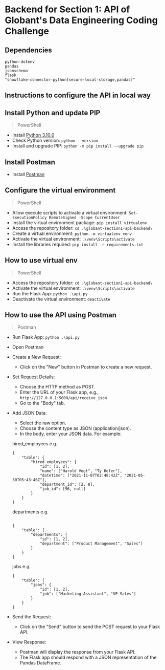 # Backend for Section 1: API of Globant's Data Engineering Coding Challenge

## Dependencies
```
python-dotenv
pandas
jsonschema
flask
"snowflake-connector-python[secure-local-storage,pandas]"
```

## Instructions to configure the API in local way

## Install Python and update PIP
> PowerShell
* Install [Python 3.10.0](https://www.python.org/downloads/release/python-3100/)
* Check Python version: `python --version`
* Install and upgrade PIP: `python -m pip install --upgrade pip`

## Install Postman
* Install [Postman](https://www.postman.com/downloads/)

## Configure the virtual environment
> PowerShell
* Allow execute scripts to activate a virtual environment: `Set-ExecutionPolicy RemoteSigned -Scope CurrentUser`
* Install the virtual environment package: `pip install virtualenv`
* Access the repository folder: `cd .\globant-section1-api-backend\`
* Create a virtual environment: `python -m virtualenv venv`
* Activate the virtual environment: `.\venv\Scripts\activate`
* Install the libraries required: `pip install -r requirements.txt`

## How to use virtual env
> PowerShell
* Access the repository folder: `cd .\globant-section1-api-backend\`
* Activate the virtual environment: `.\venv\Scripts\activate`
* Run the Flask App: `python .\api.py`
* Deactivate the virtual environment: `deactivate`

## How to use the API using Postman
> Postman
* Run Flask App: `python .\api.py`
* Open Postman
* Create a New Request:
    - Click on the "New" button in Postman to create a new request.
* Set Request Details:
    - Choose the HTTP method as POST.
    - Enter the URL of your Flask app, e.g., `http://127.0.0.1:5000/api/receive_json`
    - Go to the "Body" tab.
* Add JSON Data:
    - Select the raw option.
    - Choose the content type as JSON (application/json).
    - In the body, enter your JSON data. For example:

    hired_employees e.g.
    ```
    {
        "table": {
            "hired_employees": {
                "id": [1, 2],
                "name": ["Harold Vogt", "Ty Hofer"],
                "datetime": ["2021-11-07T02:48:42Z", "2021-05-30T05:43:46Z"],
                "department_id": [2, 8],
                "job_id": [96, null]
            }
        }
    }
    ```
    departments e.g.
    ```
    
    {
        "table": {
            "departments": {
                "id": [1, 2],
                "department": ["Product Management", "Sales"]
            }
        }
    }
    ```
    jobs e.g.
    ```
    {
        "table": {
            "jobs": {
                "id": [1, 2],
                "job": ["Marketing Assistant", "VP Sales"]
            }
        }
    }
    ```
* Send the Request:
    - Click on the "Send" button to send the POST request to your Flask API.
* View Response:
    - Postman will display the response from your Flask API.
    - The Flask app should respond with a JSON representation of the Pandas DataFrame.
